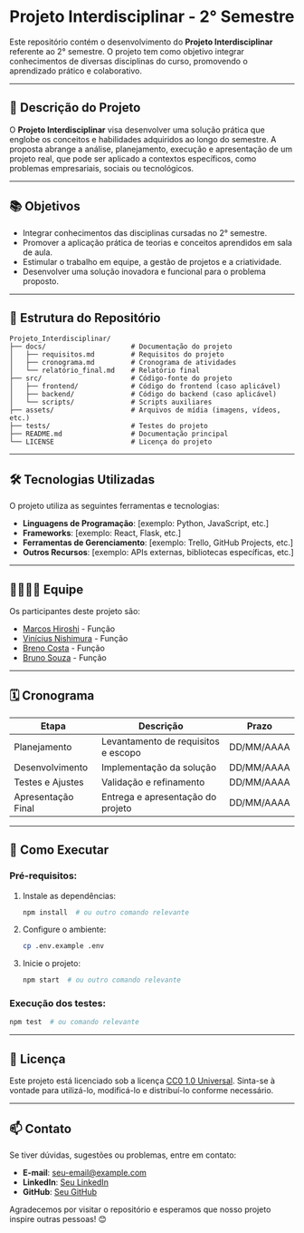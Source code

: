 # Projeto Interdisciplinar - 2° Semestre

Este repositório contém o desenvolvimento do **Projeto Interdisciplinar** referente ao 2° semestre. O projeto tem como objetivo integrar conhecimentos de diversas disciplinas do curso, promovendo o aprendizado prático e colaborativo.

---

## 📝 **Descrição do Projeto**

O **Projeto Interdisciplinar** visa desenvolver uma solução prática que englobe os conceitos e habilidades adquiridos ao longo do semestre. A proposta abrange a análise, planejamento, execução e apresentação de um projeto real, que pode ser aplicado a contextos específicos, como problemas empresariais, sociais ou tecnológicos.

---

## 📚 **Objetivos**

- Integrar conhecimentos das disciplinas cursadas no 2° semestre.
- Promover a aplicação prática de teorias e conceitos aprendidos em sala de aula.
- Estimular o trabalho em equipe, a gestão de projetos e a criatividade.
- Desenvolver uma solução inovadora e funcional para o problema proposto.

---

## 📂 **Estrutura do Repositório**

```plaintext
Projeto_Interdisciplinar/
├── docs/                     # Documentação do projeto
│   ├── requisitos.md         # Requisitos do projeto
│   ├── cronograma.md         # Cronograma de atividades
│   └── relatório_final.md    # Relatório final
├── src/                      # Código-fonte do projeto
│   ├── frontend/             # Código do frontend (caso aplicável)
│   ├── backend/              # Código do backend (caso aplicável)
│   └── scripts/              # Scripts auxiliares
├── assets/                   # Arquivos de mídia (imagens, vídeos, etc.)
├── tests/                    # Testes do projeto
├── README.md                 # Documentação principal
└── LICENSE                   # Licença do projeto
```

---

## 🛠️ **Tecnologias Utilizadas**

O projeto utiliza as seguintes ferramentas e tecnologias:

- **Linguagens de Programação**: [exemplo: Python, JavaScript, etc.]
- **Frameworks**: [exemplo: React, Flask, etc.]
- **Ferramentas de Gerenciamento**: [exemplo: Trello, GitHub Projects, etc.]
- **Outros Recursos**: [exemplo: APIs externas, bibliotecas específicas, etc.]

---

## 👨‍👩‍👧‍👦 **Equipe**

Os participantes deste projeto são:

- [<a href = "https://github.com/Marcos-Yogi">Marcos Hiroshi</a>](#) - Função
- [<a href = "https://github.com/Vinishireis">Vinícius Nishimura</a>](#) - Função
- [<a href = "https://github.com/brenocosta19">Breno Costa</a>](#) - Função
- [<a href = "https://github.com/BrunoSouza06">Bruno Souza</a>](#) - Função

---

## 🗓️ **Cronograma**

| Etapa                 | Descrição                              | Prazo        |
|-----------------------|------------------------------------------|--------------|
| Planejamento          | Levantamento de requisitos e escopo     | DD/MM/AAAA   |
| Desenvolvimento       | Implementação da solução               | DD/MM/AAAA   |
| Testes e Ajustes      | Validação e refinamento                 | DD/MM/AAAA   |
| Apresentação Final    | Entrega e apresentação do projeto       | DD/MM/AAAA   |

---

## 🚀 **Como Executar**

### Pré-requisitos:
1. Instale as dependências:
   ```bash
   npm install  # ou outro comando relevante
   ```
2. Configure o ambiente:
   ```bash
   cp .env.example .env
   ```
3. Inicie o projeto:
   ```bash
   npm start  # ou outro comando relevante
   ```

### Execução dos testes:
```bash
npm test  # ou comando relevante
```

---

## 📜 **Licença**

Este projeto está licenciado sob a licença [CC0 1.0 Universal](LICENSE). Sinta-se à vontade para utilizá-lo, modificá-lo e distribuí-lo conforme necessário.

---

## 📫 **Contato**

Se tiver dúvidas, sugestões ou problemas, entre em contato:

- **E-mail**: [seu-email@example.com](mailto:seu-email@example.com)
- **LinkedIn**: [Seu LinkedIn](#)
- **GitHub**: [Seu GitHub](#)

Agradecemos por visitar o repositório e esperamos que nosso projeto inspire outras pessoas! 😊
